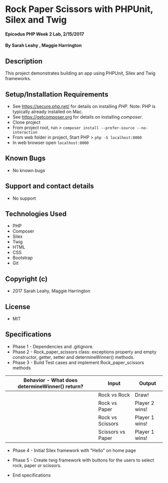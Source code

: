 # Rock Paper Scissors with PHPUnit, Silex and Twig

#### Epicodus PHP Week 2 Lab, 2/15/2017

#### By Sarah Leahy , Maggie Harrington

## Description

This project demonstrates building an app using PHPUnit, Silex and Twig frameworks.

## Setup/Installation Requirements
* See https://secure.php.net/ for details on installing _PHP_.  Note: PHP is typically already installed on Mac.
* See https://getcomposer.org for details on installing _composer_.
* Clone project
* From project root, run > `composer install --prefer-source --no-interaction`
* From web folder in project, Start PHP > `php -S localhost:8000`
* In web browser open `localhost:8000`

## Known Bugs
* No known bugs

## Support and contact details
* No support

## Technologies Used
* PHP
* Composer
* Silex
* Twig
* HTML
* CSS
* Bootstrap
* Git

## Copyright (c)
* 2017 Sarah Leahy, Maggie Harrington

## License
* MIT

## Specifications
* Phase 1 - Dependencies and .gitignore.
* Phase 2 - Rock_paper_scissors class: exceptions property and empty constructor, getter, setter and determineWinner() methods.
* Phase 3 - Build Test cases and implement Rock_paper_scissors methods

| Behavior - What does determineWinner() return? | Input    | Output     |
|---------------------------------------------------|----------|------------|
|                                                   | Rock vs Rock    | Draw! |
|                                                   | Rock vs Paper   | Player 2 wins! |
|                                                   | Rock vs Scissors     | Player 1 wins! |
|                                                   | Scissors vs Paper    | Player 1 wins!  |

* Phase 4 - Initial Silex framework with "Hello" on home page
* Phase 5 - Create twig framework with buttons for the users to select rock, paper or scissors.

* End specifications

